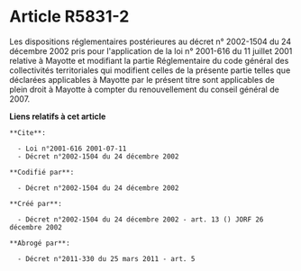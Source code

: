 # Article R5831-2

Les dispositions réglementaires postérieures au 
décret n° 2002-1504 du 24 décembre 2002
pris pour l'application de la loi n° 2001-616 du 11 juillet 2001 relative à Mayotte et modifiant la partie Réglementaire du
code général des collectivités territoriales qui modifient celles de la présente partie telles que déclarées applicables à
Mayotte par le présent titre sont applicables de plein droit à Mayotte à compter du renouvellement du conseil général de
2007.

**Liens relatifs à cet article**

	**Cite**:

	  - Loi n°2001-616 2001-07-11
	  - Décret n°2002-1504 du 24 décembre 2002

	**Codifié par**:

	  - Décret n°2002-1504 du 24 décembre 2002

	**Créé par**:

	  - Décret n°2002-1504 du 24 décembre 2002 - art. 13 () JORF 26 décembre 2002

	**Abrogé par**:

	  - Décret n°2011-330 du 25 mars 2011 - art. 5
